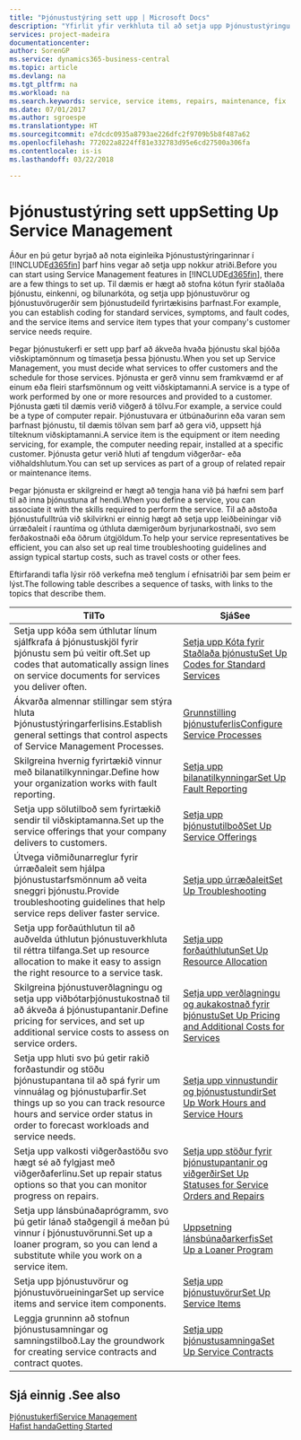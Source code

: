 ```yaml
---
title: "Þjónustustýring sett upp | Microsoft Docs"
description: "Yfirlit yfir verkhluta til að setja upp Þjónustustýringu sem hentar því hvernig fyrirtæki þitt stýrir þjónustunni."
services: project-madeira
documentationcenter: 
author: SorenGP
ms.service: dynamics365-business-central
ms.topic: article
ms.devlang: na
ms.tgt_pltfrm: na
ms.workload: na
ms.search.keywords: service, service items, repairs, maintenance, fix
ms.date: 07/01/2017
ms.author: sgroespe
ms.translationtype: HT
ms.sourcegitcommit: e7dcdc0935a8793ae226dfc2f9709b5b8f487a62
ms.openlocfilehash: 772022a8224ff81e332783d95e6cd27500a306fa
ms.contentlocale: is-is
ms.lasthandoff: 03/22/2018

---
```


# <a name="setting-up-service-management"></a><span data-ttu-id="fc539-103">Þjónustustýring sett upp</span><span class="sxs-lookup"><span data-stu-id="fc539-103">Setting Up Service Management</span></span>
<span data-ttu-id="fc539-104">Áður en þú getur byrjað að nota eiginleika Þjónustustýringarinnar í [!INCLUDE[d365fin](includes/d365fin_md.md)] þarf hins vegar að setja upp nokkur atriði.</span><span class="sxs-lookup"><span data-stu-id="fc539-104">Before you can start using Service Management features in [!INCLUDE[d365fin](includes/d365fin_md.md)], there are a few things to set up.</span></span> <span data-ttu-id="fc539-105">Til dæmis er hægt að stofna kótun fyrir staðlaða þjónustu, einkenni, og bilunarkóta, og setja upp þjónustuvörur og þjónustuvörugerðir sem þjónustudeild fyrirtækisins þarfnast.</span><span class="sxs-lookup"><span data-stu-id="fc539-105">For example, you can establish coding for standard services, symptoms, and fault codes, and the service items and service item types that your company's customer service needs require.</span></span>  

<span data-ttu-id="fc539-106">Þegar þjónustukerfi er sett upp þarf að ákveða hvaða þjónustu skal bjóða viðskiptamönnum og tímasetja þessa þjónustu.</span><span class="sxs-lookup"><span data-stu-id="fc539-106">When you set up Service Management, you must decide what services to offer customers and the schedule for those services.</span></span> <span data-ttu-id="fc539-107">Þjónusta er gerð vinnu sem framkvæmd er af einum eða fleiri starfsmönnum og veitt viðskiptamanni.</span><span class="sxs-lookup"><span data-stu-id="fc539-107">A service is a type of work performed by one or more resources and provided to a customer.</span></span> <span data-ttu-id="fc539-108">Þjónusta gæti til dæmis verið viðgerð á tölvu.</span><span class="sxs-lookup"><span data-stu-id="fc539-108">For example, a service could be a type of computer repair.</span></span> <span data-ttu-id="fc539-109">Þjónustuvara er útbúnaðurinn eða varan sem þarfnast þjónustu, til dæmis tölvan sem þarf að gera við, uppsett hjá tilteknum viðskiptamanni.</span><span class="sxs-lookup"><span data-stu-id="fc539-109">A service item is the equipment or item needing servicing, for example, the computer needing repair, installed at a specific customer.</span></span> <span data-ttu-id="fc539-110">Þjónusta getur verið hluti af tengdum viðgerðar- eða viðhaldshlutum.</span><span class="sxs-lookup"><span data-stu-id="fc539-110">You can set up services as part of a group of related repair or maintenance items.</span></span>  
  
<span data-ttu-id="fc539-111">Þegar þjónusta er skilgreind er hægt að tengja hana við þá hæfni sem þarf til að inna þjónustuna af hendi.</span><span class="sxs-lookup"><span data-stu-id="fc539-111">When you define a service, you can associate it with the skills required to perform the service.</span></span> <span data-ttu-id="fc539-112">Til að aðstoða þjónustufulltrúa við skilvirkni er einnig hægt að setja upp leiðbeiningar við úrræðaleit í rauntíma og úthluta dæmigerðum byrjunarkostnaði, svo sem ferðakostnaði eða öðrum útgjöldum.</span><span class="sxs-lookup"><span data-stu-id="fc539-112">To help your service representatives be efficient, you can also set up real time troubleshooting guidelines and assign typical startup costs, such as travel costs or other fees.</span></span>  

<span data-ttu-id="fc539-113">Eftirfarandi tafla lýsir röð verkefna með tenglum í efnisatriði þar sem þeim er lýst.</span><span class="sxs-lookup"><span data-stu-id="fc539-113">The following table describes a sequence of tasks, with links to the topics that describe them.</span></span>  
  
| <span data-ttu-id="fc539-114">Til</span><span class="sxs-lookup"><span data-stu-id="fc539-114">To</span></span> | <span data-ttu-id="fc539-115">Sjá</span><span class="sxs-lookup"><span data-stu-id="fc539-115">See</span></span> |
| --- | --- |
| <span data-ttu-id="fc539-116">Setja upp kóða sem úthlutar línum sjálfkrafa á þjónustuskjöl fyrir þjónustu sem þú veitir oft.</span><span class="sxs-lookup"><span data-stu-id="fc539-116">Set up codes that automatically assign lines on service documents for services you deliver often.</span></span> |[<span data-ttu-id="fc539-117">Setja upp Kóta fyrir Staðlaða þjónustu</span><span class="sxs-lookup"><span data-stu-id="fc539-117">Set Up Codes for Standard Services</span></span>](service-how-setup-service-coding.md)|
| <span data-ttu-id="fc539-118">Ákvarða almennar stillingar sem stýra hluta Þjónustustýringarferlisins.</span><span class="sxs-lookup"><span data-stu-id="fc539-118">Establish general settings that control aspects of Service Management Processes.</span></span>|[<span data-ttu-id="fc539-119">Grunnstilling þjónustuferlis</span><span class="sxs-lookup"><span data-stu-id="fc539-119">Configure Service Processes</span></span>](service-setup-service-processes.md)|
| <span data-ttu-id="fc539-120">Skilgreina hvernig fyrirtækið vinnur með bilanatilkynningar.</span><span class="sxs-lookup"><span data-stu-id="fc539-120">Define how your organization works with fault reporting.</span></span> |[<span data-ttu-id="fc539-121">Setja upp bilanatilkynningar</span><span class="sxs-lookup"><span data-stu-id="fc539-121">Set Up Fault Reporting</span></span>](service-how-setup-fault-reporting.md) |
| <span data-ttu-id="fc539-122">Setja upp sölutilboð sem fyrirtækið sendir til viðskiptamanna.</span><span class="sxs-lookup"><span data-stu-id="fc539-122">Set up the service offerings that your company delivers to customers.</span></span>|[<span data-ttu-id="fc539-123">Setja upp þjónustutilboð</span><span class="sxs-lookup"><span data-stu-id="fc539-123">Set Up Service Offerings</span></span>](service-how-setup-service-offerings.md)|
| <span data-ttu-id="fc539-124">Útvega viðmiðunarreglur fyrir úrræðaleit sem hjálpa þjónustustarfsmönnum að veita sneggri þjónustu.</span><span class="sxs-lookup"><span data-stu-id="fc539-124">Provide troubleshooting guidelines that help service reps deliver faster service.</span></span> |[<span data-ttu-id="fc539-125">Setja upp úrræðaleit</span><span class="sxs-lookup"><span data-stu-id="fc539-125">Set Up Troubleshooting</span></span>](service-how-setup-troubleshooting.md) |
| <span data-ttu-id="fc539-126">Setja upp forðaúthlutun til að auðvelda úthlutun þjónustuverkhluta til réttra tilfanga.</span><span class="sxs-lookup"><span data-stu-id="fc539-126">Set up resource allocation to make it easy to assign the right resource to a service task.</span></span> |[<span data-ttu-id="fc539-127">Setja upp forðaúthlutun</span><span class="sxs-lookup"><span data-stu-id="fc539-127">Set Up Resource Allocation</span></span>](service-how-setup-resource-allocation.md) |
| <span data-ttu-id="fc539-128">Skilgreina þjónustuverðlagningu og setja upp viðbótarþjónustukostnað til að ákveða á þjónustupantanir.</span><span class="sxs-lookup"><span data-stu-id="fc539-128">Define pricing for services, and set up additional service costs to assess on service orders.</span></span> |[<span data-ttu-id="fc539-129">Setja upp verðlagningu og aukakostnað fyrir þjónustu</span><span class="sxs-lookup"><span data-stu-id="fc539-129">Set Up Pricing and Additional Costs for Services</span></span>](service-how-setup-service-costs-pricing.md)|
| <span data-ttu-id="fc539-130">Setja upp hluti svo þú getir rakið forðastundir og stöðu þjónustupantana til að spá fyrir um vinnuálag og þjónustuþarfir.</span><span class="sxs-lookup"><span data-stu-id="fc539-130">Set things up so you can track resource hours and service order status in order to forecast workloads and service needs.</span></span>|[<span data-ttu-id="fc539-131">Setja upp vinnustundir og þjónustustundir</span><span class="sxs-lookup"><span data-stu-id="fc539-131">Set Up Work Hours and Service Hours</span></span>](service-how-setup-work-service-hours.md)|
| <span data-ttu-id="fc539-132">Setja upp valkosti viðgerðastöðu svo hægt sé að fylgjast með viðgerðaferlinu.</span><span class="sxs-lookup"><span data-stu-id="fc539-132">Set up repair status options so that you can monitor progress on repairs.</span></span> | [<span data-ttu-id="fc539-133">Setja upp stöður fyrir þjónustupantanir og viðgerðir</span><span class="sxs-lookup"><span data-stu-id="fc539-133">Set Up Statuses for Service Orders and Repairs</span></span>](service-order-repair-status.md)|
| <span data-ttu-id="fc539-134">Setja upp lánsbúnaðaprógramm, svo þú getir lánað staðgengil á meðan þú vinnur í þjónustuvörunni.</span><span class="sxs-lookup"><span data-stu-id="fc539-134">Set up a loaner program, so you can lend a substitute while you work on a service item.</span></span> |[<span data-ttu-id="fc539-135">Uppsetning lánsbúnaðarkerfis</span><span class="sxs-lookup"><span data-stu-id="fc539-135">Set Up a Loaner Program</span></span>](service-how-setup-loaner-program.md) |
| <span data-ttu-id="fc539-136">Setja upp þjónustuvörur og þjónustuvörueiningar</span><span class="sxs-lookup"><span data-stu-id="fc539-136">Set up service items and service item components.</span></span> |[<span data-ttu-id="fc539-137">Setja upp þjónustuvörur</span><span class="sxs-lookup"><span data-stu-id="fc539-137">Set Up Service Items</span></span>](service-how-setup-service-items.md) |
| <span data-ttu-id="fc539-138">Leggja grunninn að stofnun þjónustusamningar og samningstilboð.</span><span class="sxs-lookup"><span data-stu-id="fc539-138">Lay the groundwork for creating service contracts and contract quotes.</span></span> |[<span data-ttu-id="fc539-139">Setja upp þjónustusamninga</span><span class="sxs-lookup"><span data-stu-id="fc539-139">Set Up Service Contracts</span></span>](service-how-setup-service-contracts.md) |

## <a name="see-also"></a><span data-ttu-id="fc539-140">Sjá einnig .</span><span class="sxs-lookup"><span data-stu-id="fc539-140">See also</span></span>
[<span data-ttu-id="fc539-141">Þjónustukerfi</span><span class="sxs-lookup"><span data-stu-id="fc539-141">Service Management</span></span>](service-service.md)  
[<span data-ttu-id="fc539-142">Hafist handa</span><span class="sxs-lookup"><span data-stu-id="fc539-142">Getting Started</span></span>](product-get-started.md)  

